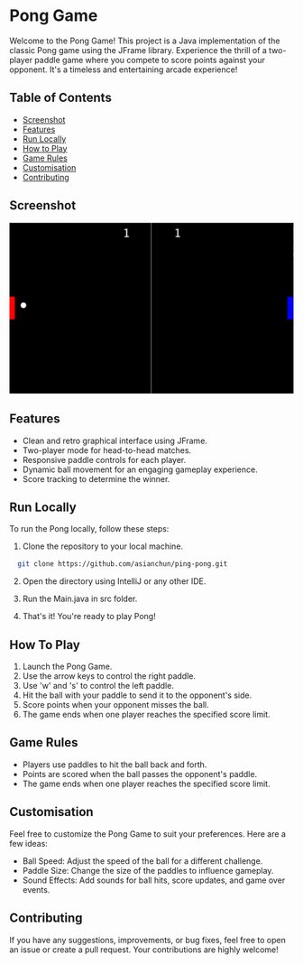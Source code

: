 # Pong Game

Welcome to the Pong Game! This project is a Java implementation of the classic Pong game using the JFrame library. Experience the thrill of a two-player paddle game where you compete to score points against your opponent. It's a timeless and entertaining arcade experience!

## Table of Contents

- [Screenshot](#screenshot)
- [Features](#features)
- [Run Locally](#run-locally)
- [How to Play](#how-to-play)
- [Game Rules](#game-rules)
- [Customisation](#customisation)
- [Contributing](#contributing)

## Screenshot
![Alt Text](/screenshot.png?raw=true "Optional Title")

## Features

- Clean and retro graphical interface using JFrame.
- Two-player mode for head-to-head matches.
- Responsive paddle controls for each player.
- Dynamic ball movement for an engaging gameplay experience.
- Score tracking to determine the winner.

## Run Locally

To run the Pong locally, follow these steps:

1. Clone the repository to your local machine.

```bash
  git clone https://github.com/asianchun/ping-pong.git
```

2. Open the directory using IntelliJ or any other IDE.

3. Run the Main.java in src folder. 

4. That's it! You're ready to play Pong!

## How To Play

1. Launch the Pong Game.
2. Use the arrow keys to control the right paddle.
3. Use 'w' and 's' to control the left paddle.
4. Hit the ball with your paddle to send it to the opponent's side.
5. Score points when your opponent misses the ball.
6. The game ends when one player reaches the specified score limit.

## Game Rules

- Players use paddles to hit the ball back and forth.
- Points are scored when the ball passes the opponent's paddle.
- The game ends when one player reaches the specified score limit.

## Customisation

Feel free to customize the Pong Game to suit your preferences. Here are a few ideas:

- Ball Speed: Adjust the speed of the ball for a different challenge.
- Paddle Size: Change the size of the paddles to influence gameplay.
- Sound Effects: Add sounds for ball hits, score updates, and game over events.

## Contributing

If you have any suggestions, improvements, or bug fixes, feel free to open an issue or create a pull request. Your contributions are highly welcome!


